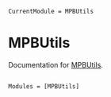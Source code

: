 ```@meta
CurrentModule = MPBUtils
```

# MPBUtils

Documentation for [MPBUtils](https://github.com/thchr/MPBUtils.jl).

```@index
```

```@autodocs
Modules = [MPBUtils]
```
